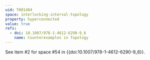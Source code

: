 ```yaml
---
uid: T001404
space: interlocking-interval-topology
property: hyperconnected
value: true
refs:
  - doi: 10.1007/978-1-4612-6290-9_6
    name: Counterexamples in Topology
---
```

See item #2 for space #54 in {{doi:10.1007/978-1-4612-6290-9_6}}.
